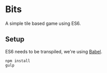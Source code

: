 # Bits
A simple tile based game using ES6.

## Setup
ES6 needs to be transpiled, we're using [Babel](https://github.com/babel/babel).

```
npm install
gulp
```
